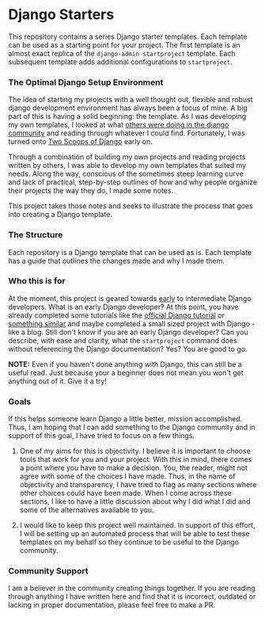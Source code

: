 # Django Starters

This repository contains a series Django starter templates.  Each template can be used as a starting point for your project.  The first template is an almost exact replica of the `django-admin startproject` template.  Each subsequent template adds additional configurations to `startproject`.  

### The Optimal Django Setup Environment

The idea of starting my projects with a well thought out, flexible and robust django development environment has always been a focus of mine.  A big part of this is having a solid beginning:  the template.  As I was developing my own templates, I looked at what <a href="https://www.djangopackages.com/grids/g/project-templates/" target="_blank">others were doing in the django community</a> and  reading through whatever I could find.  Fortunately, I was turned onto  <a href="https://www.twoscoopspress.com/products/two-scoops-of-django-1-8" target="_blank"> Two Scoops of Django</a> early on.  

Through a combination of building my own projects and reading projects written by others, I was able to develop my own templates that suited my needs.  Along the way, conscious of the sometimes steep learning curve and lack of practical, step-by-step outlines of how and why people organize their projects the way they do, I made some notes.     

This project takes those notes and seeks to illustrate the process that goes into creating a Django template.   

### The Structure

Each repository is a Django template that can be used as is.  Each template has a guide that outlines the changes made and why I made them.  

### Who this is for

At the moment, this project is geared towards <a href="http://zedshaw.com/2015/06/16/early-vs-beginning-coders/" target="_blank">early</a> to intermediate Django developers.  What is an early Django developer? At this point, you have already completed some tutorials like the <a href="https://docs.djangoproject.com/en/1.9/intro/tutorial01/" target="_blank">official Django tutorial</a> or <a href="http://tutorial.djangogirls.org/en/index.html" target="_blank">something similar</a> and maybe completed a small sized project with Django - like a blog.  Still don't know if you are an early Django developer?  Can you describe, with ease and clarity, what the `startproject` command does without referencing the Django documentation?  Yes?  You are good to go.

**NOTE:** Even if you haven't done anything with Django, this can still be a useful read.  Just because your a beginner does not mean you won't get anything out of it.  Give it a try!

### Goals

If this helps someone learn Django a little better, mission accomplished.  Thus, I am hoping that I can add something to the Django community and in support of this goal, I have tried to focus on a few things.

1.  One of my aims for this is objectivity.  I believe it is important to choose tools that work for you and your project.  With this in mind, there comes a point where you have to make a decision.  You, the reader, might not agree with some of the choices I have made.  Thus, in the name of objectivity and transparency, I have tried to flag as many sections where other choices could have been made.  When I come across these sections, I like to have a little discussion about why I did what I did and some of the alternatives available to you.

2.  I would like to keep this project well maintained.  In support of this effort, I will be setting up an automated process that will be able to test these templates on my behalf so they continue to be useful to the Django community.    

### Community Support

I am a believer in the community creating things together.  If you are reading through anything I have written here and find that it is incorrect, outdated or lacking in proper documentation, please feel free to make a PR.





